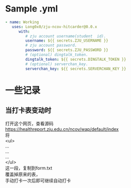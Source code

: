 # Sample .yml

```yml
- name: Working
   uses: Long0x0/zju-ncov-hitcarder@0.0.x
      with:
         # zju account username(student  id).
         username: ${{ secrets.ZJU_USERNAME }}
         # zju account password.
         password: ${{ secrets.ZJU_PASSWORD }}
         # (optional) dingtalk_token.
         dingtalk_token: ${{ secrets.DINGTALK_TOKEN }}
         # (optional) serverchan_key.
         serverchan_key: ${{ secrets.SERVERCHAN_KEY }}
```

# 一些记录  
## 当打卡表变动时  
打开这个网页，查看源码  
https://healthreport.zju.edu.cn/ncov/wap/default/index  
将  
\<ul\>   
...  
...  
...  
\</ul\>   
这一段，复制到form.txt  
覆盖掉原来的表，  
手动打卡一次后即可继续自动打卡  

